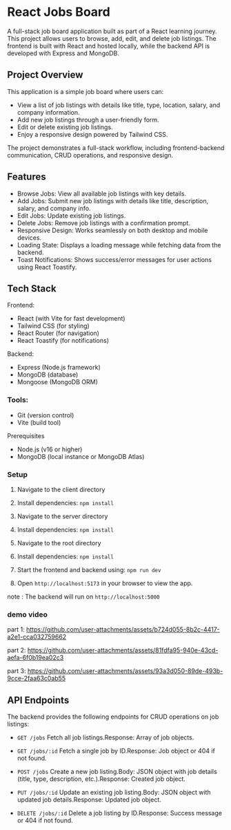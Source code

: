 # React Jobs Board

A full-stack job board application built as part of a React learning journey. This project allows users to browse, add, edit, and delete job listings. The frontend is built with React and hosted locally, while the backend API is developed with Express and MongoDB.

## Project Overview

This application is a simple job board where users can:

- View a list of job listings with details like title, type, location, salary, and company information.
- Add new job listings through a user-friendly form.
- Edit or delete existing job listings.
- Enjoy a responsive design powered by Tailwind CSS.

The project demonstrates a full-stack workflow, including frontend-backend communication, CRUD operations, and responsive design.

## Features

- Browse Jobs: View all available job listings with key details.
- Add Jobs: Submit new job listings with details like title, description, salary, and company info.
- Edit Jobs: Update existing job listings.
- Delete Jobs: Remove job listings with a confirmation prompt.
- Responsive Design: Works seamlessly on both desktop and mobile devices.
- Loading State: Displays a loading message while fetching data from the backend.
- Toast Notifications: Shows success/error messages for user actions using React Toastify.

## Tech Stack

Frontend:

- React (with Vite for fast development)
- Tailwind CSS (for styling)
- React Router (for navigation)
- React Toastify (for notifications)

Backend:

- Express (Node.js framework)
- MongoDB (database)
- Mongoose (MongoDB ORM)

### Tools:

- Git (version control)
- Vite (build tool)

Prerequisites

- Node.js (v16 or higher)
- MongoDB (local instance or MongoDB Atlas)

### Setup

1. Navigate to the client directory

2. Install dependencies: `npm install`

3. Navigate to the server directory

4. Install dependencies: `npm install`

5. Navigate to the root directory

6. Install dependencies: `npm install`

7. Start the frontend and backend using: `npm run dev `

8. Open `http://localhost:5173` in your browser to view the app.

note : The backend will run on `http://localhost:5000`

### demo video

part 1:
https://github.com/user-attachments/assets/b724d055-8b2c-4417-a2e1-cca032759662

part 2:
https://github.com/user-attachments/assets/81fdfa95-940e-43cd-aefa-6f0b19ea02c3

part 3:
https://github.com/user-attachments/assets/93a3d050-89de-493b-9cce-2faa63c0ab55

## API Endpoints

The backend provides the following endpoints for CRUD operations on job listings:

- `GET /jobs` Fetch all job listings.Response: Array of job objects.

- `GET /jobs/:id` Fetch a single job by ID.Response: Job object or 404 if not found.

- `POST /jobs` Create a new job listing.Body: JSON object with job details (title, type, description, etc.).Response: Created job object.

- `PUT /jobs/:id` Update an existing job listing.Body: JSON object with updated job details.Response: Updated job object.

- `DELETE /jobs/:id` Delete a job listing by ID.Response: Success message or 404 if not found.
